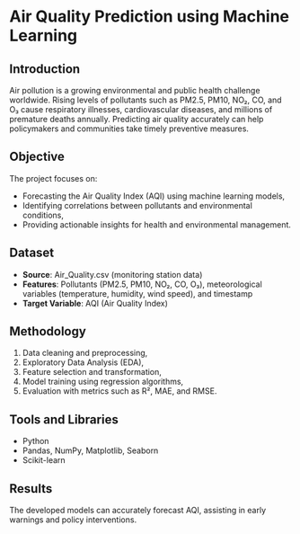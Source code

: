 # Air Quality Prediction using Machine Learning

## Introduction
Air pollution is a growing environmental and public health challenge worldwide. Rising levels of pollutants such as PM2.5, PM10, NO₂, CO, and O₃ cause respiratory illnesses, cardiovascular diseases, and millions of premature deaths annually. Predicting air quality accurately can help policymakers and communities take timely preventive measures.

## Objective
The project focuses on:
- Forecasting the Air Quality Index (AQI) using machine learning models,  
- Identifying correlations between pollutants and environmental conditions,  
- Providing actionable insights for health and environmental management.  

## Dataset
- **Source**: Air_Quality.csv (monitoring station data)  
- **Features**: Pollutants (PM2.5, PM10, NO₂, CO, O₃), meteorological variables (temperature, humidity, wind speed), and timestamp  
- **Target Variable**: AQI (Air Quality Index)  

## Methodology
1. Data cleaning and preprocessing,  
2. Exploratory Data Analysis (EDA),  
3. Feature selection and transformation,  
4. Model training using regression algorithms,  
5. Evaluation with metrics such as R², MAE, and RMSE.  

## Tools and Libraries
- Python  
- Pandas, NumPy, Matplotlib, Seaborn  
- Scikit-learn  

## Results
The developed models can accurately forecast AQI, assisting in early warnings and policy interventions.

